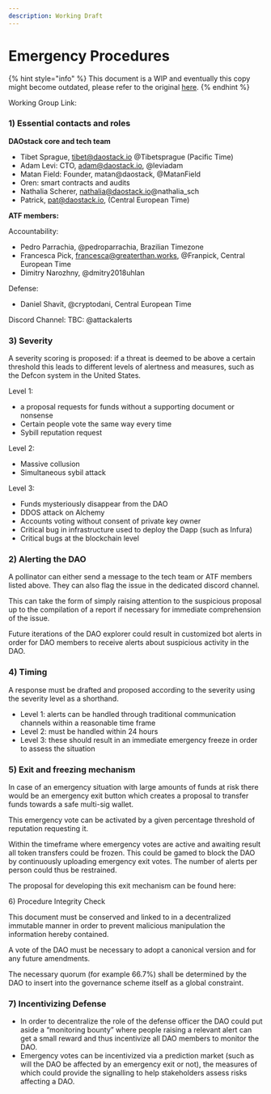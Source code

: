 ```yaml
---
description: Working Draft
---
```


# Emergency Procedures

{% hint style="info" %}
This document is a WIP and eventually this copy might become outdated, please refer to the original [here](https://docs.google.com/document/d/1u3kRsXsigK-zntM8A1PkwQPQpPNhOkPMjklgUYgeZ84/edit#).
{% endhint %}

Working Group Link:

### 1\) Essential contacts and roles

**DAOstack core and tech team**

* Tibet Sprague, tibet@daostack.io @Tibetsprague \(Pacific Time\)
* Adam Levi: CTO, [adam@daostack.io](mailto:adam@daostack.io), @leviadam
* Matan Field: Founder, matan@daostack, @MatanField
* Oren: smart contracts and audits
* Nathalia Scherer, nathalia@daostack.io@nathalia\_sch
* Patrick, [pat@daostack.io](mailto:pat@daostack.io), \(Central European Time\)

**ATF members:**

Accountability:

* Pedro Parrachia, @pedroparrachia, Brazilian Timezone
* Francesca Pick, francesca@greaterthan.works, @Franpick, Central European Time
* Dimitry Narozhny, @dmitry2018uhlan

Defense:

*  Daniel Shavit, @cryptodani, Central European Time

Discord Channel: TBC: @attackalerts

### 3\) Severity

A severity scoring is proposed: if a threat is deemed to be above a certain threshold this leads to different levels of alertness and measures, such as the Defcon system in the United States.

Level 1:

* a proposal requests for funds without a supporting document or nonsense
* Certain people vote the same way every time
* Sybill reputation request

Level 2:

* Massive collusion
* Simultaneous sybil attack

Level 3:

* Funds mysteriously disappear from the DAO
* DDOS attack on Alchemy
* Accounts voting without consent of private key owner
* Critical bug in infrastructure used to deploy the Dapp \(such as Infura\)
* Critical bugs at the blockchain level

### 2\) Alerting the DAO

A pollinator can either send a message to the tech team or ATF members listed above. They can also flag the issue in the dedicated discord channel.

This can take the form of simply raising attention to the suspicious proposal up to the compilation of a report if necessary for immediate comprehension of the issue.

Future iterations of the DAO explorer could result in customized bot alerts in order for DAO members to receive alerts about suspicious activity in the DAO.

### 4\) Timing

A response must be drafted and proposed according to the severity using the severity level as a shorthand.

* Level 1: alerts can be handled through traditional communication channels within a reasonable time frame
* Level 2: must be handled within 24 hours
* Level 3:  these should result in an immediate emergency freeze in order to assess the situation

### 5\) Exit and freezing mechanism

In case of an emergency situation with large amounts of funds at risk there would be an emergency exit button which creates a proposal to transfer funds towards a safe multi-sig wallet.

This emergency vote can be activated by a given percentage threshold of reputation requesting it.

Within the timeframe where emergency votes are active and awaiting result all token transfers could be frozen. This could be gamed to block the DAO by continuously uploading emergency exit votes. The number of alerts per person could thus be restrained.

The proposal for developing this exit mechanism can be found here:

6\) Procedure Integrity Check

This document must be conserved and linked to in a decentralized immutable manner in order to prevent malicious manipulation the information hereby contained.

A vote of the DAO must be necessary to adopt a canonical version and for any future amendments.

The necessary quorum \(for example 66.7%\)  shall be determined by the DAO to insert into the governance scheme itself as a global constraint.

### 7\) Incentivizing Defense

* In order to decentralize the role of the defense officer the DAO could put aside a “monitoring bounty” where people raising a relevant alert can get a small reward and thus incentivize all DAO members to monitor the DAO.
* Emergency votes can be incentivized via a prediction market \(such as will the DAO be affected by an emergency exit or not\), the measures of which could provide the signalling to help stakeholders assess risks affecting a DAO.

